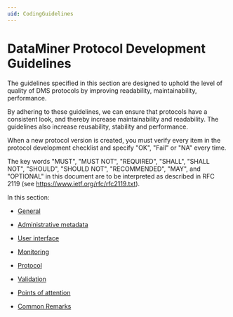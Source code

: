 ```yaml
---
uid: CodingGuidelines
---
```


# DataMiner Protocol Development Guidelines

The guidelines specified in this section are designed to uphold the level of quality of DMS protocols by improving readability, maintainability, performance.

By adhering to these guidelines, we can ensure that protocols have a consistent look, and thereby increase maintainability and readability. The guidelines also increase reusability, stability and performance.

When a new protocol version is created, you must verify every item in the protocol development checklist and specify "OK", "Fail" or "NA" every time.

The key words "MUST", "MUST NOT", "REQUIRED", "SHALL", "SHALL NOT", "SHOULD", "SHOULD NOT", "RECOMMENDED", "MAY", and "OPTIONAL" in this document are to be interpreted as described in RFC 2119 (see <https://www.ietf.org/rfc/rfc2119.txt>).

In this section:

- [General](xref:CODGeneral#general)

- [Administrative metadata](xref:CODAdminMetadata#administrative-metadata)

- [User interface](xref:CODUserInterface#user-interface)

- [Monitoring](xref:CODMonitoring#monitoring)

- [Protocol](xref:CODProtocol#protocol)

- [Validation](xref:CODValidation#validation)

- [Points of attention](xref:CODAttention#points-of-attention)

- [Common Remarks](xref:CODCommonRemarks#CommonRemarks)
